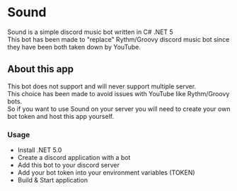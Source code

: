 # Sound
Sound is a simple discord music bot written in C# .NET 5  
This bot has been made to "replace" Rythm/Groovy discord music bot since they have been both taken down by YouTube.  

## About this app
This bot does not support and will never support multiple server.  
This choice has been made to avoid issues with YouTube like Rythm/Groovy bots.  
So if you want to use Sound on your server you will need to create your own bot token and host this app yourself.

### Usage
- Install .NET 5.0
- Create a discord application with a bot
- Add this bot to your discord server
- Add your bot token into your environment variables (TOKEN)
- Build & Start application
